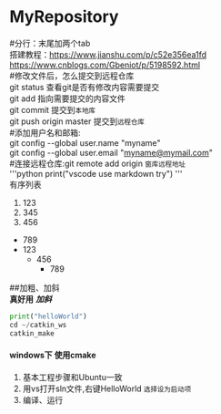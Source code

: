 # MyRepository      
#分行：末尾加两个tab        
搭建教程：https://www.jianshu.com/p/c52e356ea1fd        
https://www.cnblogs.com/Gbeniot/p/5198592.html      
#修改文件后，怎么提交到远程仓库     
    git status 查看git是否有修改内容需要提交        
    git add 指向需要提交的内容文件      
    git commit 提交到`本地库`       
    git push origin master 提交到`远程仓库`     
#添加用户名和邮箱:      
git config --global user.name "myname"      
git config --global user.email "myname@mymail.com"      
#连接远程仓库:git remote add origin `窗库远程地址`      
'''python
print("vscode use markdown try")
'''     
有序列表
1. 123
2.  345
3.   456
- 789
-  123
   -  456
      -  789
                  
##加粗、加斜        
**真好用**
***加斜***      

```python       
print("helloWorld")               
cd ~/catkin_ws      
catkin_make     
```    


#### windows下 使用cmake
1. 基本工程步骤和Ubuntu一致
2. 用vs打开sln文件,右键HelloWorld `选择设为启动项`
3. 编译、运行       


